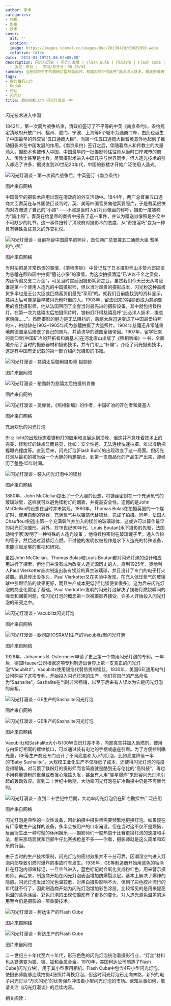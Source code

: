 ```yaml
---
author: 李卓
categories:
- 相机
- 影像
- 技术
cover:
  alt: ''
  caption: ''
  image: https://images.soomal.cc/images/doc/20130419/00029950.webp
  relative: false
date: '2013-04-19T21:06:04+08:00'
description: 闪光灯历史 | 闪光灯发展 | Flash Bulb | 闪光灯泡 | Flash Cube | Flash | 源自：www.soomal.com
  | 版权：原创 |  平均/总评分：08.20/41
summary: 当裕勋龄手中的镁粉灯猛然亮起时，慈禧太后吓得高呼“此必洋人妖术，摄哀家魂魄”。然而摄影的魅力是无法阻挡的，慈禧太后迅速成为中国最爱拍照的人，中国摄影史也由此翻开了人造光源之页。与此同时，在欧美大陆上闪光灯泡正在孕育之中。比拼更换灯泡的速度和手法成为摄影师的新乐趣，就像西部牛仔比赛拔枪速度。
tags:
- 数码相机入门
- Kodak
- 柯达
- 闪光灯
title: 数码相机入门 闪光灯漫谈・中
---
```


闪光技术进入中国



1842年，第一次鸦片战争结束，清政府签订了不平等的中英《南京条约》，条约规定清政府开放广州、福州、厦门、宁波、上海等5个城市为通商口岸，由此也诞生了中国最早的外交官“五口通商大臣”，而第一任五口通商大臣耆英意外地起到了推动摄影术在中国发展的作用。《南京条约》签订之后，伴随着商人和传教士的大量涌入，摄影术也被传入中国，中国最早的一批摄影师往往师从当时口岸城市的商人、传教士甚至是士兵。尽管摄影术进入中国几乎与世界同步，但人造光技术的引入却迟了许多，据说直到20世纪20年代，中国的影楼才开始广泛使用人造光。



![闪光灯漫谈 - 第一次鸦片战争后，中英签订《南京条约》](https://images.soomal.cc/images/doc/20130419/00029951.webp)

图片来自网络



中国最早的摄影术应用出现在清政府的外交活动中。1844年，两广总督兼五口通商大臣耆英在与外国使臣谈判时，英、美等四国官员向他索要照片，于是耆英很快向对方赠送了自己的“小照”――小照是当时人们对肖像画的称呼，摄影一度被称为“画小照”。耆英在给皇帝的奏折中报告了这一事件，并认为赠送肖像照是外交中不可缺少的礼节。这一事件扭转了清政府对摄影术的态度，从“奇技淫巧”变为一种具有特殊象征意义的外交礼仪。



![闪光灯漫谈 - 目前存留中国最早的照片，首任两广总督兼五口通商大臣 耆英 的“小照”](https://images.soomal.cc/images/doc/20130419/00029952.webp)

图片来自网络



当时拍照是非常昂贵的事情，《清稗类钞》 中曾记载了日本摄影师山本赞六郎应诏为慈禧在颐和园中拍摄“簪花小像”的事情，为这次拍摄清廷“已许以千金之赏矣，内廷传谕又支二万金”，可见当时宫廷因摄影耗资之巨。虽然我们今天已无从考证谁是第一个使用人造光的中国摄影师，但以当时昂贵的摄影成本，闪光粉这种高级货多半也是王公大臣或巨商富贾们最先“享用”的。就我们目前能找到的资料显示，慈禧太后可能是最早被闪光粉吓倒的人。1903年，留法归来的裕勋龄成为慈禧御用的宫廷摄影师，他从法国带回了全套当时最先进的摄影设备，其中就包括镁粉灯。在第一次为慈禧太后拍摄照片时，镁粉灯吓得慈禧高呼“此必洋人妖术，摄哀家魂魄……”。然而摄影的魅力是无法阻挡的，慈禧太后迅速变成了中国最爱拍照的人，裕勋龄在1903~1905年间为慈禧拍摄了大量照片。1904年慈禧还非常隆重地向德国皇后赠送了自己的照片，并请访华的德国皇储带回。1907年，留学归来的吴仰曾[中国矿冶的开拓者和奠基人]在河北唐山出版了《照相新编》一书，全面地介绍了当时的摄影器材和摄影技术，并专门附上“补编”，介绍了闪光摄影技术，这是有中国有史记载的第一部介绍闪光摄影的书籍。



![闪光灯漫谈 - 慈禧太后御用摄影师 裕勋龄](https://images.soomal.cc/images/doc/20130419/00029953.webp)

图片来自网络



![闪光灯漫谈 - 裕勋龄为慈禧太后拍摄的肖像](https://images.soomal.cc/images/doc/20130419/00029954.webp)

图片来自网络



![闪光灯漫谈 - 吴仰曾，《照相新编》的作者，中国矿冶的开创者和奠基人](https://images.soomal.cc/images/doc/20130419/00029955.webp)

图片来自网络



充满欢乐的闪光灯泡



Blitz licht的出现标志着镁粉灯的应用和发展达到顶峰，但这并不意味着技术上的完美，镁粉灯的缺点显而易见，比如：安全性差、无法连续快速拍摄、难以准确把握曝光程度等。直到后来，闪光灯泡[Flash Bulb]的出现改变了这一局面。但闪光灯泡从最初的被当做一个大胆的构想提出，到第一支商品化的产品生产出来，却经历了整整45年时间。



![闪光灯漫谈 - 装入闪光灯泡中的镁丝](https://images.soomal.cc/images/doc/20130419/00029956.webp)

图片来自网络



1880年，John McClellan提出了一个大胆的设想，将镁丝密封在一个充满氧气的玻璃球里，这样就可以避免镁粉灯的烟雾，并提高安全性。遗憾的是John McClellan的设想在当时并未实现。1893年，Thomas Bolas在拍摄英国的一个煤矿时，使用自制的容器，充满氧气并以铝箔代替镁丝，完成了拍摄。同年，法国人Chauffour制造出第一个充满氧气并加入的镁丝的玻璃球体，这或许可以算作最早的闪光灯泡雏形。另外，在19世纪90年代，Louis Boutan[水下摄影的先驱，法国动物学家]发明了一种特殊的人造光设备 ，他将镁粉密封在玻璃罐子里，通入含铅的管子，然后通过酒精灯点燃。不过他的发明仅被视作是水下人造光的特殊设备，未能引起足够的重视和研究。



虽然John McClellan、Thomas Bolas和Louis Boutan都对闪光灯泡的设计和应用进行了探索，但他们并没有成为改变人造光源历史的人。直到1925年，奥地利人Paul Vierkotter首次制造出装有镁丝的真空玻璃球，并且设计了专门的电子打火装置。消息传出没多久，Paul Vierkotter又在实验中发现，在充入低压氧气的玻璃球中引燃铝箔的效果更好，而且生产成本更低[铝比镁便宜很多]，这为后来闪光灯泡的商业化奠定了基础。Paul Vierkotter发明的闪光灯泡解决了镁粉灯燃烧瞬间的噪音和烟雾问题，使闪光灯泡的概念第一次被摄影界接受，许多人开始投入闪光灯泡的研究之中。



![闪光灯漫谈 - Vacublitz闪光灯泡](https://images.soomal.cc/images/doc/20130419/00029957.webp)

图片来自网络



![闪光灯漫谈 - 欧司朗[OSRAM]生产的Vacublitz型闪光灯泡](https://images.soomal.cc/images/doc/20130419/00029958.webp)

图片来自网络



1929年，Johannes B. Ostermeier申请了史上第一个商用闪光灯泡的专利。一年后，德国Hauser公司根据这项专利制造出世界上第一支真正的闪光灯泡“Vacublitz”，Vacublitz使用锡箔代替昂贵的镁丝。1930年，美国GE[通用电气]公司购买了这项专利，开始投入闪光灯泡的生产，他们将自己的产品命名为“Sashalite”。Sashalite在当时非常畅销，以至于后来有人误以为它是闪光灯泡的鼻祖。



![闪光灯漫谈 - GE生产的Sashalite闪光灯泡](https://images.soomal.cc/images/doc/20130419/00029959.webp)

图片来自网络



![闪光灯漫谈 - GE生产的Sashalite闪光灯泡](https://images.soomal.cc/images/doc/20130419/00029960.webp)

图片来自网络



Vacublitz和Sashalite大小与100W白炽灯差不多，内部真空并加入助燃剂，使用与白炽灯相同的螺纹接口，可以通过装有电池的手柄或底座引燃。为了方便控制曝光量，GE等生产商还专门设计了不同亮度和大小的灯泡，比如亮度降低一半的“Baby Sashalite”。大规模工业化生产不仅降低了成本，还使得闪光灯泡的亮度变得精确。对习惯了镁粉灯的摄影师而言简直就是酷到无与伦比的“高科技”，再也不用称量镁粉的重量或者担心烧焦头发，甚至有人用“彗星爆炸”来形容闪光灯泡引起的轰动效应。直到二十世纪中后期，大功率闪光灯泡在矿冶勘探中仍是不可替代的。



![闪光灯漫谈 - 直到二十世纪中后期，大功率闪光灯泡仍在矿冶勘探中广泛应用](https://images.soomal.cc/images/doc/20130419/00029950.webp)

图片来自网络



闪光灯泡是典型的一次性设备，因此拍摄中摄影师需要频繁地更换灯泡。如果现在有厂家敢生产这样的设备，多半会被用户的口水淹没，但在当时这不仅不是烦恼，反而衍生出一种时髦的休闲娱乐――摄影师们一度热衷于比赛更换灯泡的速度和手法，想来那场面就和西部牛仔比赛拔枪差不多――你看，摄影师就是这么简单和欢乐的行当。



由于当时的生产技术限制，闪光灯泡的密封效果并不十分可靠，因潮湿空气进入灯泡内部导致引燃时爆炸的事故时有发生。1935年，GE等制造商开始用蓝色的钴涂料在灯泡内部做标记，一旦空气进入，蓝色标记就会氧化变成粉红色，用来警示摄影师。再后来，制造商开始在闪光灯泡表面增加防爆裂涂层，基本上解决了爆炸的隐患。闪光灯泡发出的光色温较低，对黑白摄影影响不大，但到了彩色胶片流行的年代就不行了，因此制造商开始为闪光灯泡增加彩色涂层，比较常见的是用来提高色温的蓝色涂层。彩色灯泡的出现使摄影有了更多的变化，对人造光源色温差的运用至今仍是摄影的一项重要技术。



![闪光灯漫谈 - 柯达生产的Flash Cube](https://images.soomal.cc/images/doc/20130419/00029961.webp)

图片来自网络



![闪光灯漫谈 - 柯达生产的Flash Cube](https://images.soomal.cc/images/doc/20130419/00029962.webp)

图片来自网络



二十世纪三十年代至六十年代，形形色色的闪光灯泡统治着摄影行业，“灯丝”材料也从镁演变为锆、铝、锰和金属合金。1970年，美国柯达公司制造了Flash Cube[闪光方块]，用于其小型家用相机。Flash Cube中包含4只小型闪光灯泡，使摄影师能够连续拍摄4张照片再换灯泡。但这时闪光灯泡已走向末路，新兴的电子闪光灯以“万次闪光”的优势强烈冲击着小型闪光灯泡的市场。欲知后事如何，敬请关注《闪光灯漫谈》的后续内容。



相关阅读：